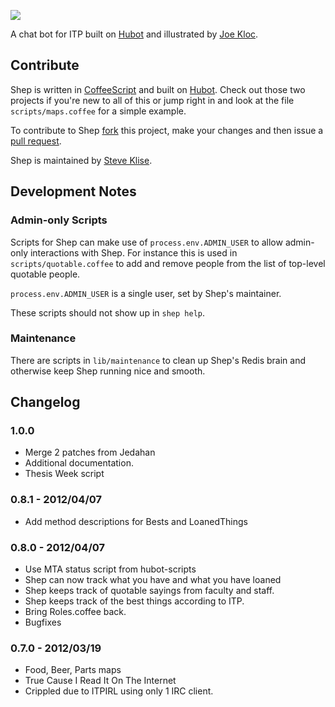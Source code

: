 ![](http://shep.info.s3.amazonaws.com/shep.jpg)

A chat bot for ITP built on [Hubot](http://hubot.github.com) and illustrated by
[Joe Kloc](http://joekloc.com).

## Contribute

Shep is written in [CoffeeScript](http://coffeescript.org) and built on
[Hubot](http://github.com/github/hubot). Check out those two projects if you're
new to all of this or jump right in and look at the file `scripts/maps.coffee`
for a simple example.

To contribute to Shep [fork](http://help.github.com/fork-a-repo/) this project,
make your changes and then issue a
[pull request](http://help.github.com/send-pull-requests/).

Shep is maintained by [Steve Klise](http://github.com/stevenklise).

## Development Notes

### Admin-only Scripts

Scripts for Shep can make use of `process.env.ADMIN_USER` to allow admin-only
interactions with Shep. For instance this is used in `scripts/quotable.coffee`
to add and remove people from the list of top-level quotable people.

`process.env.ADMIN_USER` is a single user, set by Shep's maintainer.

These scripts should not show up in `shep help`.

### Maintenance

There are scripts in `lib/maintenance` to clean up Shep's Redis brain and
otherwise keep Shep running nice and smooth.

## Changelog

### 1.0.0

- Merge 2 patches from Jedahan
- Additional documentation.
- Thesis Week script

### 0.8.1 - 2012/04/07

- Add method descriptions for Bests and LoanedThings

### 0.8.0 - 2012/04/07

- Use MTA status script from hubot-scripts
- Shep can now track what you have and what you have loaned
- Shep keeps track of quotable sayings from faculty and staff.
- Shep keeps track of the best things according to ITP.
- Bring Roles.coffee back.
- Bugfixes

### 0.7.0 - 2012/03/19

- Food, Beer, Parts maps
- True Cause I Read It On The Internet
- Crippled due to ITPIRL using only 1 IRC client.